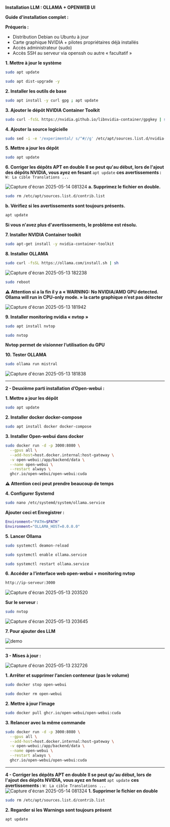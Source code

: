 **Installation LLM : OLLAMA + OPENWEB UI**

**Guide d'installation complet :**

**Préqueris :**

- Distribution Debian ou Ubuntu à jour 
- Carte graphique NVIDIA + pilotes propriétaires déjà installés 
- Accès administrateur (sudo) 
- Accès SSH au serveur via openssh ou autre « facultatif »

**1. Mettre à jour le système**
```bash
sudo apt update 
```
```bash 
sudo apt dist-upgrade -y 
```
**2. Installer les outils de base**
```bash
sudo apt install -y curl gpg ; apt update
```
**3. Ajouter le dépôt NVIDIA Container Toolkit**
```bash
sudo curl -fsSL https://nvidia.github.io/libnvidia-container/gpgkey | sudo gpg --dearmor -o /usr/share/keyrings/nvidia-container-toolkit-keyring.gpg && curl -s -L https://nvidia.github.io/libnvidia-container/stable/deb/nvidia-container-toolkit.list | sed 's#deb https://#deb [signed-by=/usr/share/keyrings/nvidia-container-toolkit-keyring.gpg] https://#g' | sudo tee /etc/apt/sources.list.d/nvidia-container-toolkit.list
```
**4. Ajouter la source logicielle**
```bash
sudo sed -i -e '/experimental/ s/^#//g' /etc/apt/sources.list.d/nvidia-container-toolkit.list
```
**5. Mettre a jour les dépôt**
```bash
sudo apt update 
```
**6. Corriger les dépôts APT en double**
**Il se peut qu'au début, lors de l'ajout des dépôts NVIDIA, vous ayez en fesant** ```apt update``` **ces avertissements :** ```W: La cible Translations ...```

![Capture d'écran 2025-05-14 081324](https://github.com/user-attachments/assets/6ce65a9a-12b6-4481-9f1b-2729891c0479)
**a. Supprimez le fichier en double.** 
```bash
sudo rm /etc/apt/sources.list.d/contrib.list
```
**b. Vérifiez si les avertissements sont toujours présents.**
```bash
apt update
```
**Si vous n'avez plus d'avertissements, le problème est résolu.**

**7. Installer NVIDIA Container toolkit**
```bash
sudo apt-get install -y nvidia-container-toolkit
```
**8. Installer OLLAMA**
```bash
sudo curl -fsSL https://ollama.com/install.sh | sh
```
![Capture d'écran 2025-05-13 182238](https://github.com/user-attachments/assets/4b5092e7-d30b-4dcf-90ce-4f1a2c371886)
```bash
sudo reboot
```
**⚠️ Attention si a la fin il y a « WARNING: No NVIDIA/AMD GPU detected. Ollama will run in CPU-only mode. » la carte graphique n’est pas détecter**

![Capture d'écran 2025-05-13 181942](https://github.com/user-attachments/assets/f5f502e7-9ab3-42c1-96ef-7e001a2611bc)

**9. Installer monitoring nvidia « nvtop »**
```bash
sudo apt install nvtop 
```
```bash
sudo nvtop
```
**Nvtop permet de visionner l’utilisation du GPU**

**10. Tester OLLAMA**
```bash
sudo ollama run mistral
```
![Capture d'écran 2025-05-13 181838](https://github.com/user-attachments/assets/56b60ba3-6aea-4342-88d8-db396e0fd454)

-------------------------------------------------------------

**2 - Deuxième parti installation d’Open-webui :**

**1. Mettre a jour les dépôt**
```bash
sudo apt update
```
**2. Installer docker docker-compose**
```bash 
sudo apt install docker docker-compose
```
**3. Installer Open-webui dans docker**
```bash
sudo docker run -d -p 3000:8080 \
  --gpus all \
  --add-host=host.docker.internal:host-gateway \
  -v open-webui:/app/backend/data \
  --name open-webui \
  --restart always \
  ghcr.io/open-webui/open-webui:cuda
```
**⚠️ Attention ceci peut prendre beaucoup de temps**

**4. Configurer Systemd**
```bash
sudo nano /etc/systemd/system/ollama.service
```
**Ajouter ceci et Enregistrer :**
```bash
Environment="PATH=$PATH"
Environment="OLLAMA_HOST=0.0.0.0"
```
**5. Lancer Ollama**
```bash
sudo systemctl deamon-reload
```
```bash
sudo systemctl enable ollama.service
```
```bash
sudo systemctl restart ollama.service
```
**6. Accéder a l’interface web open-webui + monitoring nvtop**
```bash
http://ip-serveur:3000
```

![Capture d'écran 2025-05-13 203520](https://github.com/user-attachments/assets/d2587bdb-47ac-4581-b1c5-dcf620340d5e)

**Sur le serveur :**
```bash
sudo nvtop
```
![Capture d'écran 2025-05-13 203645](https://github.com/user-attachments/assets/e28de005-f8d2-494e-921e-93bd68a61ccb)

**7. Pour ajouter des LLM**

![demo](https://github.com/user-attachments/assets/b774f670-126f-4b1d-954d-a550e9b60d41)

-------------------------------------------------------------

**3 - Mises à jour :**

![Capture d'écran 2025-05-13 232726](https://github.com/user-attachments/assets/067a8b69-225c-438f-bac7-c0dff350ae2c)

**1. Arrêter et supprimer l’ancien conteneur (pas le volume)**
```bash
sudo docker stop open-webui
```
```bash
sudo docker rm open-webui
```
**2. Mettre à jour l’image**
```bash
sudo docker pull ghcr.io/open-webui/open-webui:cuda
```
**3. Relancer avec la même commande**
```bash
sudo docker run -d -p 3000:8080 \
  --gpus all \
  --add-host=host.docker.internal:host-gateway \
  -v open-webui:/app/backend/data \
  --name open-webui \
  --restart always \
  ghcr.io/open-webui/open-webui:cuda
```
-------------------------------------------------------------
**4 - Corriger les dépôts APT en double**
**Il se peut qu'au début, lors de l'ajout des dépôts NVIDIA, vous ayez en fesant** ```apt update``` **ces avertissements :** ```W: La cible Translations ...```
![Capture d'écran 2025-05-14 081324](https://github.com/user-attachments/assets/6ce65a9a-12b6-4481-9f1b-2729891c0479)
**1. Supprimer le fichier en double** 
```bash
sudo rm /etc/apt/sources.list.d/contrib.list
```
**2. Regarder si les Warnings sont toujours présent**
```bash
apt update
```
